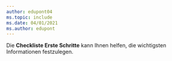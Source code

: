 ```yaml
---
author: edupont04
ms.topic: include
ms.date: 04/01/2021
ms.author: edupont
---
```

Die **Checkliste Erste Schritte** kann Ihnen helfen, die wichtigsten Informationen festzulegen.  
